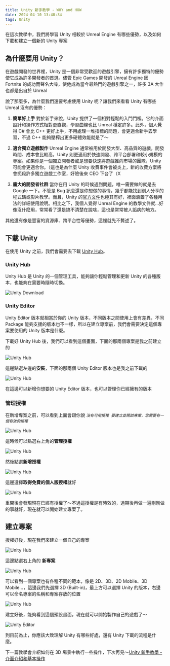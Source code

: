 ```yaml
---
title: Unity 新手教學 - WHY and HOW
date: 2024-04-10 13:40:34
tags: Unity
---
```


在這次教學中，我們將學習 Unity 相較於 Unreal Engine 有哪些優勢，以及如何下載和建立一個新的 Unity 專案

## 為什麼要用 Unity？
在遊戲開發的世界裡，Unity 是一個非常受歡迎的遊戲引擎，擁有許多獨特的優勢使它成為許多開發者的首選。儘管 Epic Games 開發的 Unreal Engine 因 Fortnite 的成功而聲名大噪，使他成為當今最熱門的遊戲引擎之一，許多 3A 大作也都是出自於 Unreal

說了那麼多，為什麼我們還要考慮使用 Unity 呢？讓我們來看看 Unity 有哪些 Unreal 沒有的優勢：

1. **簡單好上手**
對於新手來說，Unity 提供了一個相對輕鬆的入門門檻。它的介面設計和操作方式相對更直觀，學習曲線也比 Unreal 穩定許多。此外，個人覺得 C# 會比 C++ 更好上手，不用處理一堆指標的問題，會更適合新手去學習，不過 C++ 能夠壓榨出更多硬體效能就是了～

2. **適合獨立遊戲製作**
Unreal Engine 通常被用於開發大型、高品質的遊戲，開發時間、成本會比較高，Unity 則更適用於快速開發、跨平台部署和較小規模的專案。如果你是一個獨立開發者或是想要快速將遊戲推向市場的團隊，Unity 可能會更適合你。（這也是為什麼 Unity 收費事件會被炎上，新的收費方案將會扼殺許多獨立遊戲工作室，好險後來 CEO 下台了（X

3. **龐大的開發者社群**
當你在用 Unity 的時候遇到問題，唯一需要做的就是去 Google 一下。不管是 Bug 訊息還是你想做的事情，幾乎都能找到別人分享的程式碼或影片教學。而且，Unity 的[官方文件](https://docs.unity3d.com/Manual/index.html)也極其有好，裡面涵蓋了各種用法的詳細使用說明。相比之下，我個人覺得 Unreal Engine 的教學文件就...好像沒什麼用，常常看了還是搞不清楚在說啥，這也是常常被人詬病的地方。

其他還有像是豐富的資源庫、跨平台性等優勢，這裡就先不贅述了。

## 下載 Unity
在使用 Unity 之前，我們會需要去下載 [Unity Hub](https://unity.com/download)。 

### Unity Hub
Unity Hub 是 Unity 的一個管理工具，能夠讓你輕鬆管理和更新 Unity 的各種版本，也能夠在需要時隨時切換。

![Unity Download](./images/unity-tutorial/UnityDownload.png)

### Unity Editor
Unity Editor 版本就相當於你的 Unity 版本，不同版本之間使用上會有差異，不同 Package 能夠支援的版本也不一樣，所以在建立專案前，我們會需要決定這個專案要使用的 Unity 版本是什麼。

下載好 Unity Hub 後，我們可以看到這個畫面，下面的那兩個專案是我之前建立的

![Unity Hub](./images/unity-tutorial/UnityHub.png)

這邊點選左邊的**安裝**，下面的那兩個 Unity Editor 版本也是我之前下載的

![Unity Hub](./images/unity-tutorial/UnityHub2.png)

在這邊可以新增你想要的 Unity Editor 版本，也可以管理你已經擁有的版本

### 管理授權
在新增專案之前，可以看到上面會跟你說 *`沒有可用授權 要建立並開啟專案，您需要有一個有效的授權`* 

![Unity Hub](./images/unity-tutorial/UnityHub3.png)

這時候可以點選右上角的**管理授權**

![Unity Hub](./images/unity-tutorial/UnityHub4.png)

然後點選**新增授權**

![Unity Hub](./images/unity-tutorial/UnityHub5.png)

這邊選擇**取得免費的個人版授權**就好

![Unity Hub](./images/unity-tutorial/UnityHub6.png)

重開後會發現現在已經有授權了～不過這授權是有時效的，過期後再做一遍剛剛做的事就好，現在就可以開始建立專案了。

## 建立專案 
授權好後，現在我們來建立一個自己的專案

![Unity Hub](./images/unity-tutorial/UnityHub7.png)

這邊點選右上角的 **新專案**

![Unity Hub](./images/unity-tutorial/UnityHub8.png)

可以看到一個專案也有各種不同的範本，像是 2D、3D、2D Mobile、3D Mobile...，這邊我們先選擇 3D (Built-in)，最上方可以選擇 Unity 的版本，右邊可以命名專案的名稱和專案存放的位置

![Unity Hub](./images/unity-tutorial/UnityHub9.png)

建立好後，能夠看到這個預設畫面，現在就可以開始製作自己的遊戲了～ 

![Unity Editor](./images/unity-tutorial/UnityEditor.png)

到目前為止，你應該大致理解 Unity 有哪些好處，還有 Unity 下載的流程是什麼。

下一篇教學會介紹如何在 3D 場景中執行一些操作，下次再見～[Unity 新手教學 - 介面介紹和基本操作](https://933yee.github.io/notes/2024/04/10/unity-tutorial-2/)

